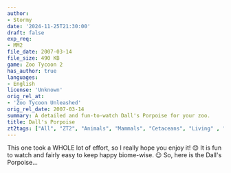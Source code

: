```yaml
---
author:
- Stormy
date: '2024-11-25T21:30:00'
draft: false
exp_req:
- MM2
file_date: 2007-03-14
file_size: 490 KB
game: Zoo Tycoon 2
has_author: true
languages:
- English
license: 'Unknown'
orig_rel_at:
- 'Zoo Tycoon Unleashed'
orig_rel_date: 2007-03-14
summary: A detailed and fun-to-watch Dall's Porpoise for your zoo.
title: Dall's Porpoise
zt2tags: ["All", "ZT2", "Animals", "Mammals", "Cetaceans", "Living" , "Aquatic"]
---
```

This one took a WHOLE lot of effort, so I really hope you enjoy it! 😊 It is fun to watch and fairly easy to keep happy biome-wise. 😉 So, here is the Dall's Porpoise...
